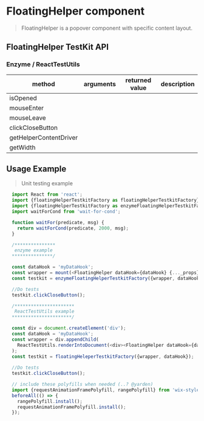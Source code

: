 # FloatingHelper component

> FloatingHelper is a popover component with specific content layout.

## FloatingHelper TestKit API

### Enzyme / ReactTestUtils
| method | arguments | returned value | description |
|--------|-----------|----------------|-------------|
|isOpened | | | |
|mouseEnter | | | |
|mouseLeave | | | |
|clickCloseButton | | |  |
|getHelperContentDriver| | | |
|getWidth| | | |
## Usage Example

> Unit testing example

```javascript
  import React from 'react';
  import {floatingHelperTestkitFactory as floatingHelperTestkitFactory} from 'wix-style-react/dist/testkit';
  import {floatingHelperTestkitFactory as enzymeFloatingHelperTestkitFactory} from 'wix-style-react/dist/testkit/enzyme';
  import waitForCond from 'wait-for-cond';

  function waitFor(predicate, msg) {
    return waitForCond(predicate, 2000, msg);
  }

  /***************
   enzyme example
  ***************/

  const dataHook = 'myDataHook';
  const wrapper = mount(<FloatingHelper dataHook={dataHook} {..._props}>{children}</FloatingHelper>);
  const testkit = enzymeFloatingHelperTestkitFactory({wrapper, dataHook});

  //Do tests
  testkit.clickCloseButton();

  /**********************
   ReactTestUtils example
  **********************/

  const div = document.createElement('div');
  const dataHook = 'myDataHook';
  const wrapper = div.appendChild(
    ReactTestUtils.renderIntoDocument(<div><FloatingHelper dataHook={dataHook} {..._props}>{children}</FloatingHelper></div>)
  );
  const testkit = floatingHeleperTestkitFactory({wrapper, dataHook});
  
  //Do tests
  testkit.clickCloseButton();

  // include these polyfills when needed (..? @yarden)
  import {requestAnimationFramePolyfill, rangePolyfill} from 'wix-style-react/dist/testkit/polyfills';
  beforeAll(() => {
    rangePolyfill.install();
    requestAnimationFramePolyfill.install();
  });
```
